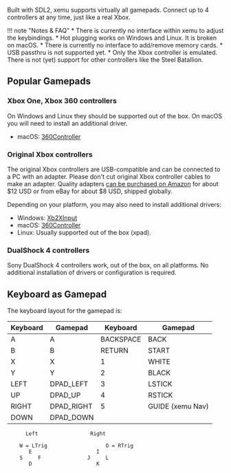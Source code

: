 Built with SDL2, xemu supports virtually all gamepads. Connect up to 4
controllers at any time, just like a real Xbox.

!!! note "Notes & FAQ"
    * There is currently no interface within xemu to adjust the keybindings.
    * Hot plugging works on Windows and Linux. It is broken on macOS.
    * There is currently no interface to add/remove memory cards.
    * USB passthru is not supported yet.
    * Only the Xbox controller is emulated. There is not (yet) support for other controllers like the Steel Batallion.

## Popular Gamepads

### Xbox One, Xbox 360 controllers

On Windows and Linux they should be supported out of the box. On macOS you will
need to install an additional driver.

* macOS: [360Controller](https://github.com/360Controller/360Controller)

### Original Xbox controllers

The original Xbox controllers are USB-compatible and can be connected to a PC
with an adapter. Please don't cut original Xbox controller cables to make an
adapter. Quality adapters [can be purchased on Amazon](https://www.amazon.com/Mcbazel-Replacement-Xbox-Controller-Adapter-Microsoft/dp/B000RT2868)
for about $12 USD or from eBay for about $8 USD, shipped globally.

Depending on your platform, you may also need to install additional drivers:

* Windows: [Xb2XInput](https://github.com/emoose/Xb2XInput)
* macOS: [360Controller](https://github.com/360Controller/360Controller)
* Linux: Usually supported out of the box (xpad).

### DualShock 4 controllers

Sony DualShock 4 controllers work, out of the box, on all platforms. No
additional installation of drivers or configuration is required.

## Keyboard as Gamepad

The keyboard layout for the gamepad is:

| Keyboard  | Gamepad       | Keyboard  | Gamepad       |
|-----------|---------------|-----------|---------------|
| A         | A             | BACKSPACE | BACK          |
| B         | B             | RETURN    | START         |
| X         | X             | 1         | WHITE         |
| Y         | Y             | 2         | BLACK         |
| LEFT      | DPAD_LEFT     | 3         | LSTICK        |
| UP        | DPAD_UP       | 4         | RSTICK        |
| RIGHT     | DPAD_RIGHT    | 5         | GUIDE (xemu Nav) |
| DOWN      | DPAD_DOWN     |           |               |

```
      Left                 Right

    W = LTrig                   O = RTrig
       E                     I
    S     F               J     L
       D                     K
```
